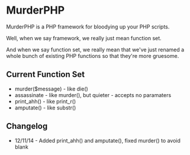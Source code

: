 MurderPHP
=========

MurderPHP is a PHP framework for bloodying up your PHP scripts. 

Well, when we say framework, we really just mean function set.

And when we say function set, we really mean that we've just renamed
a whole bunch of existing PHP functions so that they're more gruesome.

## Current Function Set

* murder($message) - like die()
* assassinate - like murder(), but quieter - accepts no paramaters
* print\_ahh() - like print\_r()
* amputate() - like substr()

## Changelog

* 12/11/14 - Added print_ahh() and amputate(), fixed murder() to avoid blank <marquee>